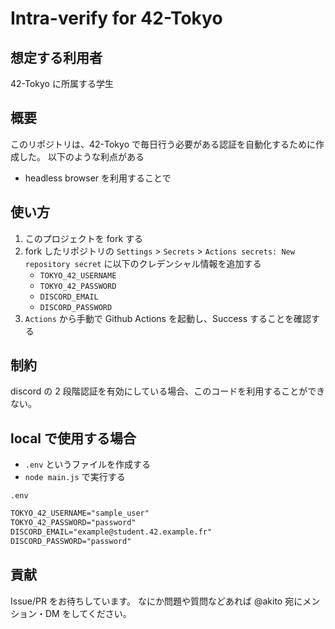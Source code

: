 # Intra-verify for 42-Tokyo

## 想定する利用者

42-Tokyo に所属する学生

## 概要

このリポジトリは、42-Tokyo で毎日行う必要がある認証を自動化するために作成した。
以下のような利点がある

- headless browser を利用することで

## 使い方

1. このプロジェクトを fork する
2. fork したリポジトリの `Settings` > `Secrets` > `Actions secrets: New repository secret` に以下のクレデンシャル情報を追加する
   - `TOKYO_42_USERNAME`
   - `TOKYO_42_PASSWORD`
   - `DISCORD_EMAIL`
   - `DISCORD_PASSWORD`
3. `Actions` から手動で Github Actions を起動し、Success することを確認する

## 制約

discord の 2 段階認証を有効にしている場合、このコードを利用することができない。

## local で使用する場合

- `.env` というファイルを作成する
- `node main.js` で実行する

`.env`

```txt
TOKYO_42_USERNAME="sample_user"
TOKYO_42_PASSWORD="password"
DISCORD_EMAIL="example@student.42.example.fr"
DISCORD_PASSWORD="password"

```

## 貢献

Issue/PR をお待ちしています。
なにか問題や質問などあれば @akito 宛にメンション・DM をしてください。
